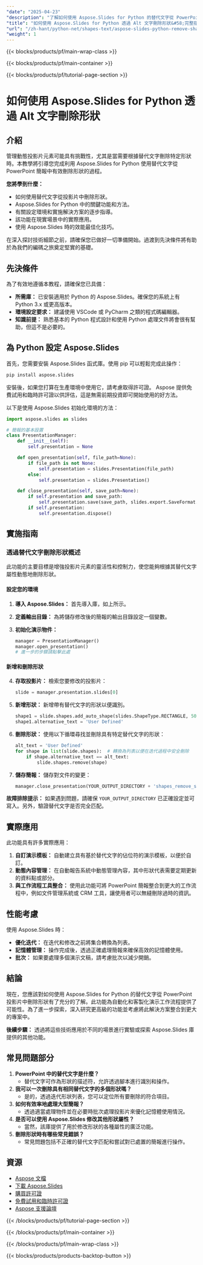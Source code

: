 ```yaml
---
"date": "2025-04-23"
"description": "了解如何使用 Aspose.Slides for Python 的替代文字從 PowerPoint 投影片中動態刪除形狀。高效簡化您的簡報。"
"title": "如何使用 Aspose.Slides for Python 透過 Alt 文字刪除形狀&#58;完整指南"
"url": "/zh-hant/python-net/shapes-text/aspose-slides-python-remove-shapes-alt-text/"
"weight": 1
---
```


{{< blocks/products/pf/main-wrap-class >}}

{{< blocks/products/pf/main-container >}}

{{< blocks/products/pf/tutorial-page-section >}}
# 如何使用 Aspose.Slides for Python 透過 Alt 文字刪除形狀

## 介紹

管理動態投影片元素可能具有挑戰性，尤其是當需要根據替代文字刪除特定形狀時。本教學將引導您完成利用 Aspose.Slides for Python 使用替代文字從 PowerPoint 簡報中有效刪除形狀的過程。

**您將學到什麼：**
- 如何使用替代文字從投影片中刪除形狀。
- Aspose.Slides for Python 中的關鍵功能和方法。
- 有關設定環境和實施解決方案的逐步指導。
- 該功能在現實場景中的實際應用。
- 使用 Aspose.Slides 時的效能最佳化技巧。

在深入探討技術細節之前，請確保您已做好一切準備開始。過渡到先決條件將有助於為我們的編碼之旅奠定堅實的基礎。

## 先決條件

為了有效地遵循本教程，請確保您已具備：
- **所需庫：** 已安裝適用於 Python 的 Aspose.Slides。確保您的系統上有 Python 3.x 或更高版本。
- **環境設定要求：** 建議使用 VSCode 或 PyCharm 之類的程式碼編輯器。
- **知識前提：** 熟悉基本的 Python 程式設計和使用 Python 處理文件將會很有幫助，但這不是必要的。

## 為 Python 設定 Aspose.Slides

首先，您需要安裝 Aspose.Slides 函式庫。使用 pip 可以輕鬆完成此操作：

```bash
pip install aspose.slides
```

安裝後，如果您打算在生產環境中使用它，請考慮取得許可證。 Aspose 提供免費試用和臨時許可證以供評估，這是無需前期投資即可開始使用的好方法。

以下是使用 Aspose.Slides 初始化環境的方法：

```python
import aspose.slides as slides

# 簡報的基本設置
class PresentationManager:
    def __init__(self):
        self.presentation = None

    def open_presentation(self, file_path=None):
        if file_path is not None:
            self.presentation = slides.Presentation(file_path)
        else:
            self.presentation = slides.Presentation()

    def close_presentation(self, save_path=None):
        if self.presentation and save_path:
            self.presentation.save(save_path, slides.export.SaveFormat.PPTX)
        if self.presentation:
            self.presentation.dispose()
```

## 實施指南

### 透過替代文字刪除形狀概述

此功能的主要目標是增強投影片元素的靈活性和控制力，使您能夠根據其替代文字屬性動態地刪除形狀。

#### 設定您的環境
1. **導入 Aspose.Slides：** 首先導入庫，如上所示。
2. **定義輸出目錄：** 為將儲存修改後的簡報的輸出目錄設定一個變數。
3. **初始化演示物件：**
   
   ```python
   manager = PresentationManager()
   manager.open_presentation()
   # 進一步的步驟請點擊此處
   ```

#### 新增和刪除形狀
4. **存取投影片：** 檢索您要修改的投影片：
   
   ```python
   slide = manager.presentation.slides[0]
   ```
5. **新增形狀：** 新增帶有替代文字的形狀以便識別。
   
   ```python
   shape1 = slide.shapes.add_auto_shape(slides.ShapeType.RECTANGLE, 50, 40, 150, 50)
   shape1.alternative_text = 'User Defined'
   ```
6. **刪除形狀：** 使用以下循環尋找並刪除具有特定替代文字的形狀：

   ```python
   alt_text = 'User Defined'
   for shape in list(slide.shapes):  # 轉換為列表以便在迭代過程中安全刪除
       if shape.alternative_text == alt_text:
           slide.shapes.remove(shape)
   ```
7. **儲存簡報：** 儲存對文件的變更：

   ```python
   manager.close_presentation(YOUR_OUTPUT_DIRECTORY + 'shapes_remove_shape_out.pptx')
   ```

**故障排除提示：** 如果遇到問題，請確保 `YOUR_OUTPUT_DIRECTORY` 已正確設定並可寫入。另外，驗證替代文字是否完全匹配。

## 實際應用

此功能具有許多實際應用：
1. **自訂演示模板：** 自動建立具有基於替代文字的佔位符的演示模板，以便於自訂。
2. **動態內容管理：** 在自動報告系統中動態管理內容，其中形狀代表需要定期更新的資料點或部分。
3. **與工作流程工具整合：** 使用此功能可將 PowerPoint 簡報整合到更大的工作流程中，例如文件管理系統或 CRM 工具，讓使用者可以無縫刪除過時的資訊。

## 性能考慮

使用 Aspose.Slides 時：
- **優化迭代：** 在迭代和修改之前將集合轉換為列表。
- **記憶體管理：** 操作完成後，透過正確處理簡報來確保高效的記憶體使用。
- **批次：** 如果要處理多個演示文稿，請考慮批次以減少開銷。

## 結論

現在，您應該對如何使用 Aspose.Slides for Python 的替代文字從 PowerPoint 投影片中刪除形狀有了充分的了解。此功能為自動化和客製化演示工作流程提供了可能性。為了進一步探索，深入研究更高級的功能並考慮將此解決方案整合到更大的專案中。

**後續步驟：** 透過將這些技術應用於不同的場景進行實驗或探索 Aspose.Slides 庫提供的其他功能。

## 常見問題部分

1. **PowerPoint 中的替代文字是什麼？**
   - 替代文字可作為形狀的描述符，允許透過腳本進行識別和操作。
2. **我可以一次刪除具有相同替代文字的多個形狀嗎？**
   - 是的，透過迭代形狀列表，您可以定位所有要刪除的符合項目。
3. **如何有效率地處理大型簡報？**
   - 透過適當處理物件並在必要時批次處理投影片來優化記憶體使用情況。
4. **是否可以使用 Aspose.Slides 修改其他形狀屬性？**
   - 當然，該庫提供了用於修改形狀的各種屬性的廣泛功能。
5. **刪除形狀時有哪些常見錯誤？**
   - 常見問題包括不正確的替代文字匹配和嘗試對已處置的簡報進行操作。

## 資源
- [Aspose 文檔](https://reference.aspose.com/slides/python-net/)
- [下載 Aspose.Slides](https://releases.aspose.com/slides/python-net/)
- [購買許可證](https://purchase.aspose.com/buy)
- [免費試用和臨時許可證](https://releases.aspose.com/slides/python-net/)
- [Aspose 支援論壇](https://forum.aspose.com/c/slides/11)

{{< /blocks/products/pf/tutorial-page-section >}}

{{< /blocks/products/pf/main-container >}}

{{< /blocks/products/pf/main-wrap-class >}}

{{< blocks/products/products-backtop-button >}}
